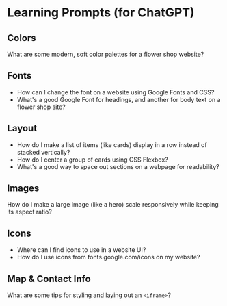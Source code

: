 # Learning Prompts (for ChatGPT)

## Colors

What are some modern, soft color palettes for a flower shop website?

## Fonts

- How can I change the font on a website using Google Fonts and CSS?
- What's a good Google Font for headings, and another for body text on a flower shop site?

## Layout

- How do I make a list of items (like cards) display in a row instead of stacked vertically?
- How do I center a group of cards using CSS Flexbox?
- What's a good way to space out sections on a webpage for readability?

## Images

How do I make a large image (like a hero) scale responsively while keeping its aspect ratio?

## Icons

- Where can I find icons to use in a website UI?
- How do I use icons from fonts.google.com/icons on my website?

## Map & Contact Info

What are some tips for styling and laying out an `<iframe>`?
